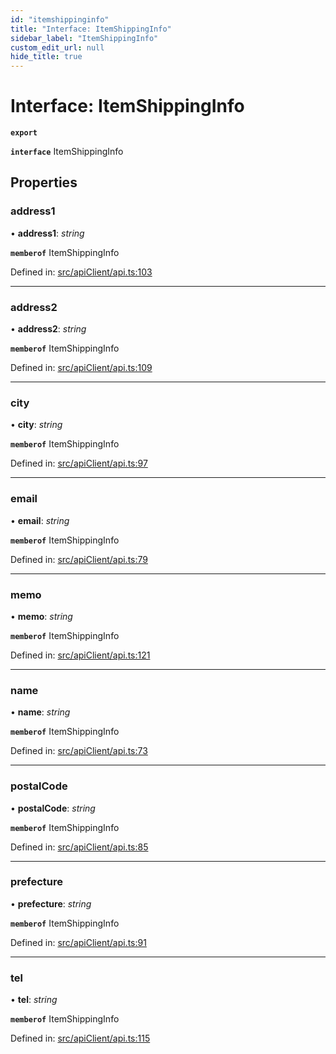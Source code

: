 ```yaml
---
id: "itemshippinginfo"
title: "Interface: ItemShippingInfo"
sidebar_label: "ItemShippingInfo"
custom_edit_url: null
hide_title: true
---
```


# Interface: ItemShippingInfo

**`export`** 

**`interface`** ItemShippingInfo

## Properties

### address1

• **address1**: *string*

**`memberof`** ItemShippingInfo

Defined in: [src/apiClient/api.ts:103](https://github.com/KyuzanInc/annapurna-sdk-js/blob/3dbabc4/src/apiClient/api.ts#L103)

___

### address2

• **address2**: *string*

**`memberof`** ItemShippingInfo

Defined in: [src/apiClient/api.ts:109](https://github.com/KyuzanInc/annapurna-sdk-js/blob/3dbabc4/src/apiClient/api.ts#L109)

___

### city

• **city**: *string*

**`memberof`** ItemShippingInfo

Defined in: [src/apiClient/api.ts:97](https://github.com/KyuzanInc/annapurna-sdk-js/blob/3dbabc4/src/apiClient/api.ts#L97)

___

### email

• **email**: *string*

**`memberof`** ItemShippingInfo

Defined in: [src/apiClient/api.ts:79](https://github.com/KyuzanInc/annapurna-sdk-js/blob/3dbabc4/src/apiClient/api.ts#L79)

___

### memo

• **memo**: *string*

**`memberof`** ItemShippingInfo

Defined in: [src/apiClient/api.ts:121](https://github.com/KyuzanInc/annapurna-sdk-js/blob/3dbabc4/src/apiClient/api.ts#L121)

___

### name

• **name**: *string*

**`memberof`** ItemShippingInfo

Defined in: [src/apiClient/api.ts:73](https://github.com/KyuzanInc/annapurna-sdk-js/blob/3dbabc4/src/apiClient/api.ts#L73)

___

### postalCode

• **postalCode**: *string*

**`memberof`** ItemShippingInfo

Defined in: [src/apiClient/api.ts:85](https://github.com/KyuzanInc/annapurna-sdk-js/blob/3dbabc4/src/apiClient/api.ts#L85)

___

### prefecture

• **prefecture**: *string*

**`memberof`** ItemShippingInfo

Defined in: [src/apiClient/api.ts:91](https://github.com/KyuzanInc/annapurna-sdk-js/blob/3dbabc4/src/apiClient/api.ts#L91)

___

### tel

• **tel**: *string*

**`memberof`** ItemShippingInfo

Defined in: [src/apiClient/api.ts:115](https://github.com/KyuzanInc/annapurna-sdk-js/blob/3dbabc4/src/apiClient/api.ts#L115)

